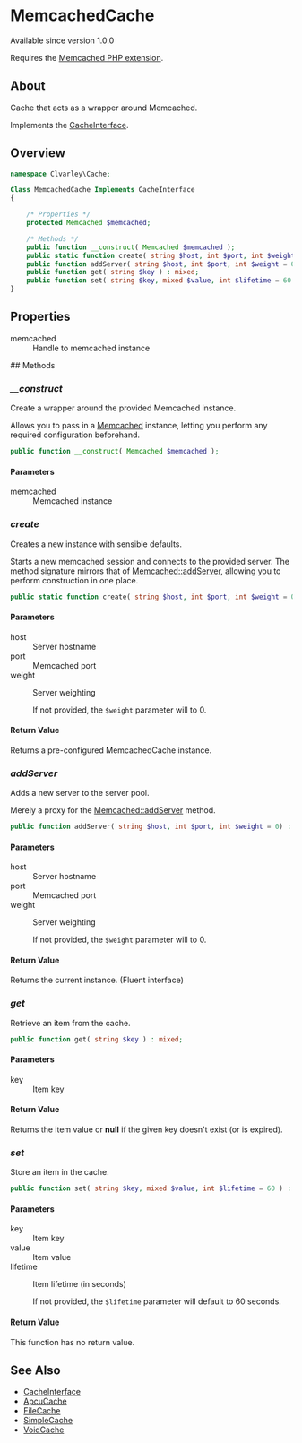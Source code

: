 # MemcachedCache

Available since version 1.0.0

Requires the [Memcached PHP extension](https://www.php.net/manual/en/book.memcached).

## About

Cache that acts as a wrapper around Memcached.

Implements the [CacheInterface](CacheInterface.md).

## Overview

```php
namespace Clvarley\Cache;

Class MemcachedCache Implements CacheInterface
{

    /* Properties */
    protected Memcached $memcached;

    /* Methods */
    public function __construct( Memcached $memcached );
    public static function create( string $host, int $port, int $weight = 0 ) : MemcachedCache;
    public function addServer( string $host, int $port, int $weight = 0 ) : self;
    public function get( string $key ) : mixed;
    public function set( string $key, mixed $value, int $lifetime = 60 ) : void;
}
```

## Properties

<dl>
  <dt>memcached</dt>
  <dd>Handle to memcached instance</dd>
</dl>

## Methods
### *__construct*

Create a wrapper around the provided Memcached instance.

Allows you to pass in a [Memcached](https://www.php.net/manual/en/class.memcached)
instance, letting you perform any required configuration beforehand.

```php
public function __construct( Memcached $memcached );
```

#### Parameters

<dl>
  <dt>memcached</dt>
  <dd>Memcached instance</dd>
</dl>

### *create*

Creates a new instance with sensible defaults.

Starts a new memcached session and connects to the provided server. The method
signature mirrors that of [Memcached::addServer](https://www.php.net/manual/en/memcached.addserver.php),
allowing you to perform construction in one place.

```php
public static function create( string $host, int $port, int $weight = 0 ) : MemcachedCache;
```

#### Parameters

<dl>
  <dt>host</dt>
  <dd>Server hostname</dd>
  <dt>port</dt>
  <dd>Memcached port</dd>
  <dt>weight</dt>
  <dd>
    <p>Server weighting</p>
    <p>If not provided, the <code>$weight</code> parameter will to 0.</p>
  </dd>
</dl>

#### Return Value

Returns a pre-configured MemcachedCache instance.

### *addServer*

Adds a new server to the server pool.

Merely a proxy for the [Memcached::addServer](https://www.php.net/manual/en/memcached.addserver.php)
method.

```php
public function addServer( string $host, int $port, int $weight = 0) : self;
```

#### Parameters

<dl>
  <dt>host</dt>
  <dd>Server hostname</dd>
  <dt>port</dt>
  <dd>Memcached port</dd>
  <dt>weight</dt>
  <dd>
    <p>Server weighting</p>
    <p>If not provided, the <code>$weight</code> parameter will to 0.</p>
  </dd>
</dl>

#### Return Value

Returns the current instance. (Fluent interface)

### *get*

Retrieve an item from the cache.

```php
public function get( string $key ) : mixed;
```

#### Parameters

<dl>
  <dt>key</dt>
  <dd>Item key</dd>
</dl>

#### Return Value

Returns the item value or **null** if the given key doesn't exist (or is
expired).

### *set*

Store an item in the cache.

```php
public function set( string $key, mixed $value, int $lifetime = 60 ) : void;
```

#### Parameters

<dl>
  <dt>key</dt>
  <dd>Item key</dd>
  <dt>value</dt>
  <dd>Item value</dd>
  <dt>lifetime</dt>
  <dd>
    <p>Item lifetime (in seconds)</p>
    <p>If not provided, the <code>$lifetime</code> parameter will default to 60 seconds.</p>
  </dd>
</dl>

#### Return Value

This function has no return value.

## See Also

* [CacheInterface](CacheInterface.md)
* [ApcuCache](ApcuCache.md)
* [FileCache](FileCache.md)
* [SimpleCache](SimpleCache.md)
* [VoidCache](VoidCache.md)
